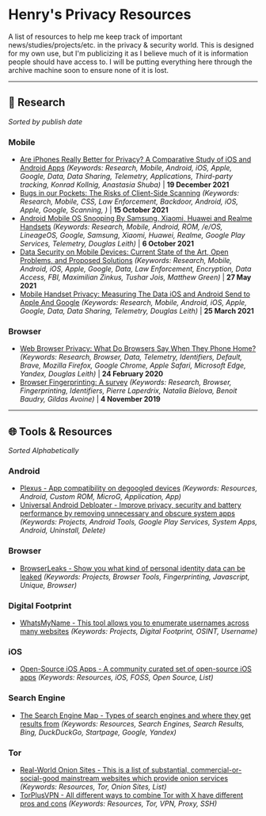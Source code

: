 # Henry's Privacy Resources
A list of resources to help me keep track of important news/studies/projects/etc. in the privacy & security world. This is designed for my own use, but I'm publicizing it as I believe much of it is information people should have access to. I will be putting everything here through the archive machine soon to ensure none of it is lost.
____
## 🔬 Research 
*Sorted by publish date*
### Mobile
- [Are iPhones Really Better for Privacy? A Comparative Study of iOS and Android Apps](https://arxiv.org/pdf/2109.13722.pdf) *(Keywords: Research, Mobile, Android, iOS, Apple, Google, Data, Data Sharing, Telemetry, Applications, Third-party tracking, Konrad Kollnig, Anastasia Shuba)* | **19 December 2021**
- [Bugs in our Pockets: The Risks of Client-Side Scanning](https://arxiv.org/pdf/2110.07450.pdf) *(Keywords: Research, Mobile, CSS, Law Enforcement, Backdoor, Android, iOS, Apple, Google, Scanning, )* | **15 October 2021**
- [Android Mobile OS Snooping By Samsung, Xiaomi, Huawei and Realme Handsets](https://www.scss.tcd.ie/Doug.Leith/Android_privacy_report.pdf) *(Keywords: Research, Mobile, Android, ROM, /e/OS, LineageOS, Google, Samsung, Xiaomi, Huawei, Realme, Google Play Services, Telemetry, Douglas Leith)* | **6 October 2021**
- [Data Security on Mobile Devices: Current State of the Art, Open Problems, and Proposed Solutions](https://arxiv.org/pdf/2105.12613.pdf) *(Keywords: Research, Mobile, Android, iOS, Apple, Google, Data, Law Enforcement, Encryption, Data Access, FBI, Maximilian Zinkus, Tushar Jois, Matthew Green)* | **27 May 2021**
- [Mobile Handset Privacy: Measuring The Data iOS and Android Send to Apple And Google](https://www.scss.tcd.ie/doug.leith/apple_google.pdf) *(Keywords: Research, Mobile, Android, iOS, Apple, Google, Data, Data Sharing, Telemetry, Douglas Leith)* | **25 March 2021**

### Browser
- [Web Browser Privacy: What Do Browsers Say When They Phone Home?](https://www.scss.tcd.ie/Doug.Leith/pubs/browser_privacy.pdf) *(Keywords: Research, Browser, Data, Telemetry, Identifiers, Default, Brave, Mozilla Firefox, Google Chrome, Apple Safari, Microsoft Edge, Yandex, Douglas Leith)* | **24 February 2020**
- [Browser Fingerprinting: A survey](https://arxiv.org/pdf/1905.01051.pdf) *(Keywords: Research, Browser, Fingerprinting, Identifiers, Pierre Laperdrix, Natalia Bielova, Benoit Baudry, Gildas Avoine)* | **4 November 2019**
____
## 🌐 Tools & Resources
*Sorted Alphabetically*
### Android
- [Plexus - App compatibility on degoogled devices](https://plexus.techlore.tech/) *(Keywords: Resources, Android, Custom ROM, MicroG, Application, App)*
- [Universal Android Debloater - Improve privacy, security and battery performance by removing unnecessary and obscure system apps](https://github.com/0x192/universal-android-debloater) *(Keywords: Projects, Android Tools, Google Play Services, System Apps, Android, Uninstall, Delete)*

### Browser
- [BrowserLeaks - Show you what kind of personal identity data can be leaked](https://browserleaks.com/) *(Keywords: Projects, Browser Tools, Fingerprinting, Javascript, Unique, Browser)*

### Digital Footprint
- [WhatsMyName - This tool allows you to enumerate usernames across many websites](https://whatsmyname.app/) *(Keywords: Projects, Digital Footprint, OSINT, Username)*

### iOS
- [Open-Source iOS Apps - A community curated set of open-source iOS apps](https://open-source-ios-apps.netlify.app/) *(Keywords: Resources, iOS, FOSS, Open Source, List)*

### Search Engine
- [The Search Engine Map - Types of search engines and where they get results from](https://www.searchenginemap.com/) *(Keywords: Resources, Search Engines, Search Results, Bing, DuckDuckGo, Startpage, Google, Yandex)*

### Tor
- [Real-World Onion Sites - This is a list of substantial, commercial-or-social-good mainstream websites which provide onion services](https://github.com/alecmuffett/real-world-onion-sites) *(Keywords: Resources, Tor, Onion Sites, List)*
- [TorPlusVPN - All different ways to combine Tor with X have different pros and cons](https://gitlab.torproject.org/legacy/trac/-/wikis/doc/TorPlusVPN) *(Keywords: Resources, Tor, VPN, Proxy, SSH)*
